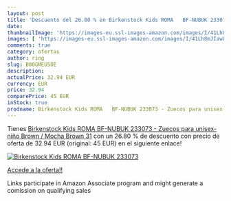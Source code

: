 ```yaml
---
layout: post
title: 'Descuento del 26.80 % en Birkenstock Kids ROMA   BF-NUBUK 233073 '
date: 
thumbnailImage: 'https://images-eu.ssl-images-amazon.com/images/I/41Lh8mJIawL._SL200_.jpg'
images: [ 'https://images-eu.ssl-images-amazon.com/images/I/41Lh8mJIawL._SL200_.jpg' ]
comments: true
category: ofertas
author: ring
slug: B00GMEU5OE
description:
actualPrice: 32.94 EUR
currency: EUR
price: 32.94
comparePrice: 45 EUR
inStock: true
prodname: Birkenstock Kids ROMA   BF-NUBUK 233073 - Zuecos para unisex-niño  Brown / Mocha Brown  31
---
```


Tienes [Birkenstock Kids ROMA   BF-NUBUK 233073 - Zuecos para unisex-niño  Brown / Mocha Brown  31](https://www.amazon.es/dp/B00GMEU5OE/?tag=tolees-21) con un 26.80 % de descuento con precio de oferta de 32.94 EUR (original: 45 EUR) en el siguiente enlace!

[![Birkenstock Kids ROMA   BF-NUBUK 233073 ](https://images-eu.ssl-images-amazon.com/images/I/41Lh8mJIawL._SL200_.jpg)](https://www.amazon.es/dp/B00GMEU5OE/?tag=tolees-21)

[Accede a la oferta!!](https://www.amazon.es/dp/B00GMEU5OE/?tag=tolees-21)

Links participate in Amazon Associate program and might generate a comission on qualifying sales



